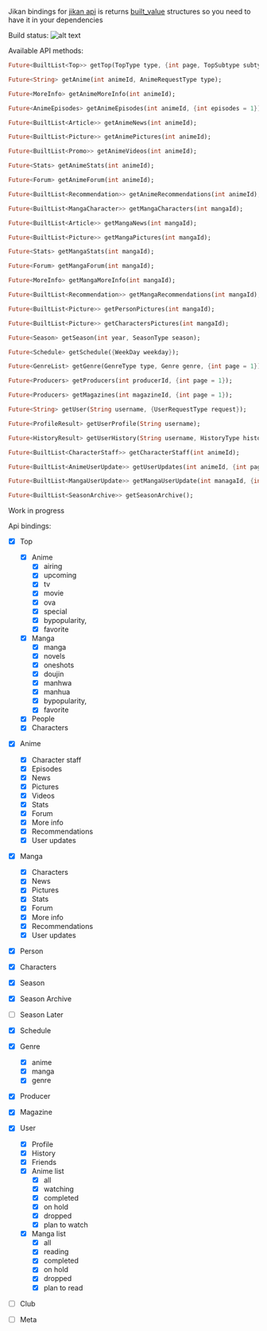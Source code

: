 Jikan bindings for [jikan api](https://jikan.moe/) is returns [built_value](https://github.com/google/built_value.dart) structures so you need to have it in your dependencies

Build status: ![alt text](https://travis-ci.com/javoeria/jikan-dart.svg?branch=develop)


Available API methods:

```dart
Future<BuiltList<Top>> getTop(TopType type, {int page, TopSubtype subtype});

Future<String> getAnime(int animeId, AnimeRequestType type);

Future<MoreInfo> getAnimeMoreInfo(int animeId);

Future<AnimeEpisodes> getAnimeEpisodes(int animeId, {int episodes = 1});

Future<BuiltList<Article>> getAnimeNews(int animeId);

Future<BuiltList<Picture>> getAnimePictures(int animeId);

Future<BuiltList<Promo>> getAnimeVideos(int animeId);

Future<Stats> getAnimeStats(int animeId);

Future<Forum> getAnimeForum(int animeId);

Future<BuiltList<Recommendation>> getAnimeRecommendations(int animeId);

Future<BuiltList<MangaCharacter>> getMangaCharacters(int mangaId);

Future<BuiltList<Article>> getMangaNews(int mangaId);

Future<BuiltList<Picture>> getMangaPictures(int mangaId);

Future<Stats> getMangaStats(int mangaId);

Future<Forum> getMangaForum(int mangaId);

Future<MoreInfo> getMangaMoreInfo(int mangaId);

Future<BuiltList<Recommendation>> getMangaRecommendations(int mangaId);

Future<BuiltList<Picture>> getPersonPictures(int mangaId);

Future<BuiltList<Picture>> getCharactersPictures(int mangaId);

Future<Season> getSeason(int year, SeasonType season);

Future<Schedule> getSchedule({WeekDay weekday});

Future<GenreList> getGenre(GenreType type, Genre genre, {int page = 1});

Future<Producers> getProducers(int producerId, {int page = 1});

Future<Producers> getMagazines(int magazineId, {int page = 1});

Future<String> getUser(String username, {UserRequestType request});

Future<ProfileResult> getUserProfile(String username);

Future<HistoryResult> getUserHistory(String username, HistoryType historyType);

Future<BuiltList<CharacterStaff>> getCharacterStaff(int animeId);

Future<BuiltList<AnimeUserUpdate>> getUserUpdates(int animeId, {int page});

Future<BuiltList<MangaUserUpdate>> getMangaUserUpdate(int managaId, {int page});

Future<BuiltList<SeasonArchive>> getSeasonArchive();
```
Work in progress

Api bindings:

- [x] Top
    - [x] Anime
        - [x] airing
        - [x] upcoming
        - [x] tv
        - [x] movie
        - [x] ova
        - [x] special
        - [x] bypopularity,
        - [x] favorite
    - [x] Manga
        - [x] manga
        - [x] novels
        - [x] oneshots
        - [x] doujin
        - [x] manhwa
        - [x] manhua
        - [x] bypopularity,
        - [x] favorite
    - [x] People
    - [x] Characters

- [x] Anime
    - [x] Character staff 
    - [x] Episodes
    - [x] News
    - [x] Pictures
    - [x] Videos
    - [x] Stats
    - [x] Forum
    - [x] More info
    - [x] Recommendations
    - [x] User updates
    
- [x] Manga
    - [x] Characters 
    - [x] News
    - [x] Pictures
    - [x] Stats
    - [x] Forum
    - [x] More info
    - [x] Recommendations
    - [x] User updates

- [x] Person

- [x] Characters

- [x] Season

- [x] Season Archive

- [ ] Season Later

- [x] Schedule

- [x] Genre
    - [x] anime
    - [x] manga
    - [x] genre
    
- [x] Producer

- [x] Magazine

- [x] User
    - [x] Profile
    - [x] History
    - [x] Friends
    - [x] Anime list
        - [x] all
        - [x] watching
        - [x] completed
        - [x] on hold
        - [x] dropped
        - [x] plan to watch
    - [x] Manga list
        - [x] all
        - [x] reading
        - [x] completed
        - [x] on hold
        - [x] dropped
        - [x] plan to read
        
- [ ] Club

- [ ] Meta